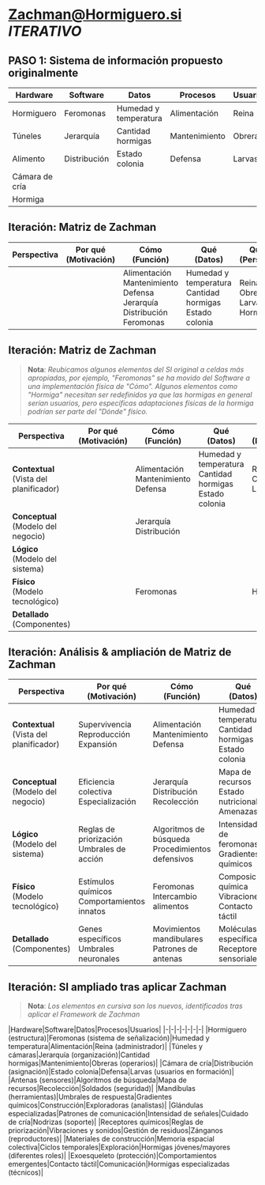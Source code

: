 # Zachman@Hormiguero.si *ITERATIVO*

## PASO 1: Sistema de información propuesto originalmente

|Hardware|Software|Datos|Procesos|Usuarios|
|-|-|-|-|-|
|Hormiguero|Feromonas|Humedad y temperatura|Alimentación|Reina|
|Túneles|Jerarquía|Cantidad hormigas|Mantenimiento|Obreras|
|Alimento|Distribución|Estado colonia|Defensa|Larvas|
|Cámara de cría|||||
|Hormiga|||||

## Iteración: Matriz de Zachman

|**Perspectiva**|**Por qué** <br> (Motivación)|**Cómo** <br> (Función)|**Qué** <br> (Datos)|**Quién** <br> (Personas)|**Dónde** <br> (Redes)|**Cuándo** <br> (Tiempo)|
|-|-|-|-|-|-|-|
|||Alimentación <br> Mantenimiento <br> Defensa<br>Jerarquía <br> Distribución<br>Feromonas|Humedad y temperatura <br> Cantidad hormigas <br> Estado colonia|Reina <br> Obreras <br> Larvas<br>Hormiga|Hormiguero <br> Túneles <br> Cámara de cría<br>Alimento||

## Iteración: Matriz de Zachman

> **Nota**: *Reubicamos algunos elementos del SI original a celdas más apropiadas, por ejemplo, "Feromonas" se ha movido del Software a una implementación física de "Cómo". Algunos elementos como "Hormiga" necesitan ser redefinidos ya que las hormigas en general serían usuarios, pero específicas adaptaciones físicas de la hormiga podrían ser parte del "Dónde" físico.*

|**Perspectiva**|**Por qué** <br> (Motivación)|**Cómo** <br> (Función)|**Qué** <br> (Datos)|**Quién** <br> (Personas)|**Dónde** <br> (Redes)|**Cuándo** <br> (Tiempo)|
|-|-|-|-|-|-|-|
|**Contextual** <br> (Vista del planificador)||Alimentación <br> Mantenimiento <br> Defensa|Humedad y temperatura <br> Cantidad hormigas <br> Estado colonia|Reina <br> Obreras <br> Larvas|Hormiguero <br> Túneles <br> Cámara de cría||
|**Conceptual** <br> (Modelo del negocio)||Jerarquía <br> Distribución|||||
|**Lógico** <br> (Modelo del sistema)|||||||
|**Físico** <br> (Modelo tecnológico)||Feromonas||Hormiga|Alimento||
|**Detallado** <br> (Componentes)|||||||

## Iteración: Análisis & ampliación de Matriz de Zachman

|**Perspectiva**|**Por qué** <br> (Motivación)|**Cómo** <br> (Función)|**Qué** <br> (Datos)|**Quién** <br> (Personas)|**Dónde** <br> (Redes)|**Cuándo** <br> (Tiempo)|
|-|-|-|-|-|-|-|
|**Contextual** <br> (Vista del planificador)|Supervivencia <br> Reproducción <br> Expansión|Alimentación <br> Mantenimiento <br> Defensa|Humedad y temperatura <br> Cantidad hormigas <br> Estado colonia|Reina <br> Obreras <br> Larvas|Hormiguero <br> Túneles <br> Cámara de cría|Ciclos estacionales <br> Ciclos día/noche|
|**Conceptual** <br> (Modelo del negocio)|Eficiencia colectiva <br> Especialización|Jerarquía <br> Distribución <br> Recolección|Mapa de recursos <br> Estado nutricional <br> Amenazas|Soldados <br> Nodrizas <br> Exploradoras|Áreas de forrajeo <br> Zona de cría <br> Depósitos|Ciclo de desarrollo <br> Períodos de actividad|
|**Lógico** <br> (Modelo del sistema)|Reglas de priorización <br> Umbrales de acción|Algoritmos de búsqueda <br> Procedimientos defensivos|Intensidad de feromonas <br> Gradientes químicos|División de tareas <br> Comunicación entre castas|Rutas de forrajeo <br> Estructura de túneles|Secuencia de tareas <br> Tiempos de respuesta|
|**Físico** <br> (Modelo tecnológico)|Estímulos químicos <br> Comportamientos innatos|Feromonas <br> Intercambio alimentos|Composición química <br> Vibraciones <br> Contacto táctil|Hormiga (morfología) <br> Adaptaciones físicas|Alimento <br> Materiales construcción <br> Microclimas|Duración de feromonas <br> Ciclos de actividad|
|**Detallado** <br> (Componentes)|Genes específicos <br> Umbrales neuronales|Movimientos mandibulares <br> Patrones de antenas|Moléculas específicas <br> Receptores sensoriales|Glándulas específicas <br> Órganos sensoriales|Estructura molecular <br> Propiedades físicas|Ritmos circadianos <br> Tiempos de reacción|

## Iteración: SI ampliado tras aplicar Zachman

> **Nota**: *Los elementos en cursiva son los nuevos, identificados tras aplicar el Framework de Zachman*

|Hardware|Software|Datos|Procesos|Usuarios|
|-|-|-|-|-|-|-|
|Hormiguero (estructura)|Feromonas (sistema de señalización)|Humedad y temperatura|Alimentación|Reina (administrador)|
|Túneles y cámaras|Jerarquía (organización)|Cantidad hormigas|Mantenimiento|Obreras (operarios)|
|Cámara de cría|Distribución (asignación)|Estado colonia|Defensa|Larvas (usuarios en formación)|
|Antenas (sensores)|Algoritmos de búsqueda|Mapa de recursos|Recolección|Soldados (seguridad)|
|Mandíbulas (herramientas)|Umbrales de respuesta|Gradientes químicos|Construcción|Exploradoras (analistas)|
|Glándulas especializadas|Patrones de comunicación|Intensidad de señales|Cuidado de cría|Nodrizas (soporte)|
|Receptores químicos|Reglas de priorización|Vibraciones y sonidos|Gestión de residuos|Zánganos (reproductores)|
|Materiales de construcción|Memoria espacial colectiva|Ciclos temporales|Exploración|Hormigas jóvenes/mayores (diferentes roles)|
|Exoesqueleto (protección)|Comportamientos emergentes|Contacto táctil|Comunicación|Hormigas especializadas (técnicos)|
